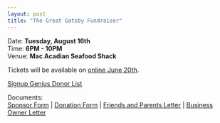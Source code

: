 ```yaml
---
layout: post  
title: "The Great Gatsby Fundraiser"
---
```


Date: **Tuesday, August 16th**  
Time: **6PM - 10PM**  
Venue: **Mac Acadian Seafood Shack**

Tickets will be available on [online June 20th](https://saline.revtrak.net/tek9.asp?pg=products&grp=20).

[Signup Genius Donor List](http://www.signupgenius.com/go/20f0a4dafab2ba2f49-donor2)

Documents:  
[Sponsor Form]({{site.link.url}}/assets/forms/Great-Gatsby-2016-Sponsor-Form.pdf) |
[Donation Form]({{site.link.url}}/assets/forms/Great-Gatsby-2016-Donation-Form.pdf) |
[Friends and Parents Letter]({{site.link.url}}/assets/forms/gatsby-friends-and-parent-letter-2016.pdf) |
[Business Owner Letter]({{site.link.url}}/assets/forms/GG_Business_owner_letter-2016.pdf)
